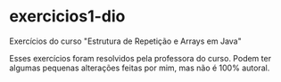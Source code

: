 # exercicios1-dio
Exercícios do curso "Estrutura de Repetição e Arrays em Java"

Esses exercícios foram resolvidos pela professora do curso. Podem ter algumas pequenas alterações feitas por mim, mas não é 100% autoral.
